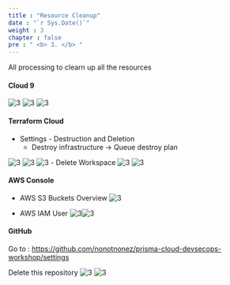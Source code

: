 ```yaml
---
title : "Resource Cleanup"
date : "`r Sys.Date()`"
weight : 3
chapter : false
pre : " <b> 3. </b> "
---
```



All processing to clearn up all the resources

#### Cloud 9
![3][1] ![3][2] ![3][3]




#### Terraform Cloud
- Settings - Destruction and Deletion
    - Destroy infrastructure -> Queue destroy plan

![3][4] ![3][5] ![3][6] 
    - Delete Workspace
![3][10] ![3][11] 

#### AWS Console

- AWS S3 Buckets Overview
![3][7]

- AWS IAM User
![3][8]![3][9]

#### GitHub

Go to : https://github.com/nonotnonez/prisma-cloud-devsecops-workshop/settings

Delete this repository ![3][12] ![3][13]


[1]: /ws02/images/3/1.png?featherlight=false&width=50pc
[2]: /ws02/images/3/2.png?featherlight=false&width=50pc
[3]: /ws02/images/3/3.png?featherlight=false&width=50pc
[4]: /ws02/images/3/4.png?featherlight=false&width=50pc
[5]: /ws02/images/3/5.png?featherlight=false&width=50pc
[6]: /ws02/images/3/6.png?featherlight=false&width=50pc
[7]: /ws02/images/3/7.png?featherlight=false&width=50pc
[8]: /ws02/images/3/8.png?featherlight=false&width=50pc
[9]: /ws02/images/3/9.png?featherlight=false&width=50pc
[10]: /ws02/images/3/10.png?featherlight=false&width=50pc
[11]: /ws02/images/3/11.png?featherlight=false&width=50pc
[12]: /ws02/images/3/12.png?featherlight=false&width=50pc
[13]: /ws02/images/3/13.png?featherlight=false&width=50pc